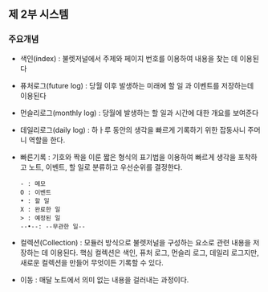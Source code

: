 ## 제 2부 시스템

### 주요개념

* 색인(index) : 불렛저널에서 주제와 페이지 번호를 이용하여 내용을 찾는 데 이용된다
* 퓨처로그(future log) : 당월 이후 발생하는 미래에 할 일 과 이벤트를 저장하는데 이용된다
* 먼슬리로그(monthly log) : 당월에 발생하는 할 일과 시간에 대한 개요를 보여준다
* 데일리로그(daily log) : 하ㅏ루 동안의 생각을 빠르게 기록하기 위한 잡동사니 주머니 역할을 한다.
* 빠른기록 : 기호와 짝을 이룬 짧은 형식의 표기법을 이용하여 빠르게 생각을 포착하고 노트, 이벤트, 할 일로 분류하고 우선순위를 결정한다.

      - : 메모
      O : 이벤트
      • : 할 일 
      X : 완료한 일
      > : 예정된 일
      --•--: --무관한 일-- 
      
* 컬렉션(Collection) : 모듈러 방식으로 불렛저널을 구성하는 요소로 관련 내용을 저장하는 데 이용된다. 핵심 컬렉션은 색인, 퓨처 로그, 먼슬리 로그, 데일리 로그지만, 새로운 컬렉션을 만들어 무엇이든 기록할 수 있다. 
* 이동 : 매달 노트에서 의미 없는 내용을 걸러내는 과정이다.
